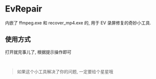 # EvRepair

内嵌了 ffmpeg.exe 和 recover_mp4.exe 的, 用于 EV 录屏修复的奇妙小工具.

## 使用方式

打开就完事儿了, 根据提示操作即可

<br />

> 如果这个小工具解决了你的问题, 一定要给个星星哦
